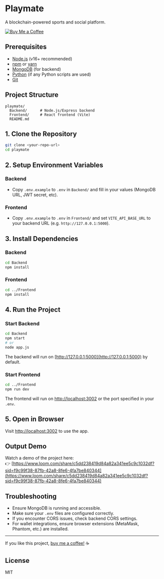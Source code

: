 # Playmate

A blockchain-powered sports and social platform.

[![Buy Me a Coffee](https://img.shields.io/badge/Buy%20Me%20a%20Coffee-%23FFDD00.svg?style=flat-square&logo=buy-me-a-coffee&logoColor=black)](https://buymeacoffee.com/khemrregmii)

## Prerequisites

- [Node.js](https://nodejs.org/) (v16+ recommended)
- [npm](https://www.npmjs.com/) or [yarn](https://yarnpkg.com/)
- [MongoDB](https://www.mongodb.com/) (for backend)
- [Python](https://www.python.org/) (if any Python scripts are used)
- [Git](https://git-scm.com/)

## Project Structure

```
playmate/
  Backend/      # Node.js/Express backend
  Frontend/     # React frontend (Vite)
  README.md
```

## 1. Clone the Repository

```bash
git clone <your-repo-url>
cd playmate
```

## 2. Setup Environment Variables

### Backend

- Copy `.env.example` to `.env` in `Backend/` and fill in your values (MongoDB URL, JWT secret, etc).

### Frontend

- Copy `.env.example` to `.env` in `Frontend/` and set `VITE_API_BASE_URL` to your backend URL (e.g. `http://127.0.0.1:5000`).

## 3. Install Dependencies

### Backend

```bash
cd Backend
npm install
```

### Frontend

```bash
cd ../Frontend
npm install
```

## 4. Run the Project

### Start Backend

```bash
cd Backend
npm start
# or
node app.js
```

The backend will run on [http://127.0.0.1:5000](http://127.0.0.1:5000) by default.

### Start Frontend

```bash
cd ../Frontend
npm run dev
```

The frontend will run on [http://localhost:3002](http://localhost:3002) or the port specified in your `.env`.

## 5. Open in Browser

Visit [http://localhost:3002](http://localhost:3002) to use the app.

## Output Demo

Watch a demo of the project here:  
👉 [https://www.loom.com/share/c5dd238419d84a82a341ee5c9c1032df?sid=f9c99f38-87fb-42a8-8fe6-4fa7be840344](https://www.loom.com/share/c5dd238419d84a82a341ee5c9c1032df?sid=f9c99f38-87fb-42a8-8fe6-4fa7be840344)

## Troubleshooting

- Ensure MongoDB is running and accessible.
- Make sure your `.env` files are configured correctly.
- If you encounter CORS issues, check backend CORS settings.
- For wallet integrations, ensure browser extensions (MetaMask, Phantom, etc.) are installed.

---

If you like this project, [buy me a coffee!](https://buymeacoffee.com/khemrregmii) ☕

## License

MIT

